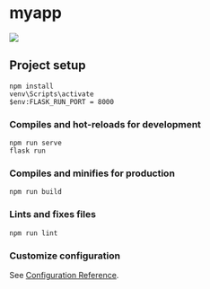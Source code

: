 # myapp
![](https://media.giphy.com/media/KYVOSFCV9yo4mKnGXi/giphy.gif)
## Project setup
```
npm install
venv\Scripts\activate
$env:FLASK_RUN_PORT = 8000

```

### Compiles and hot-reloads for development
```
npm run serve
flask run
```

### Compiles and minifies for production
```
npm run build
```

### Lints and fixes files
```
npm run lint
```

### Customize configuration
See [Configuration Reference](https://cli.vuejs.org/config/).
